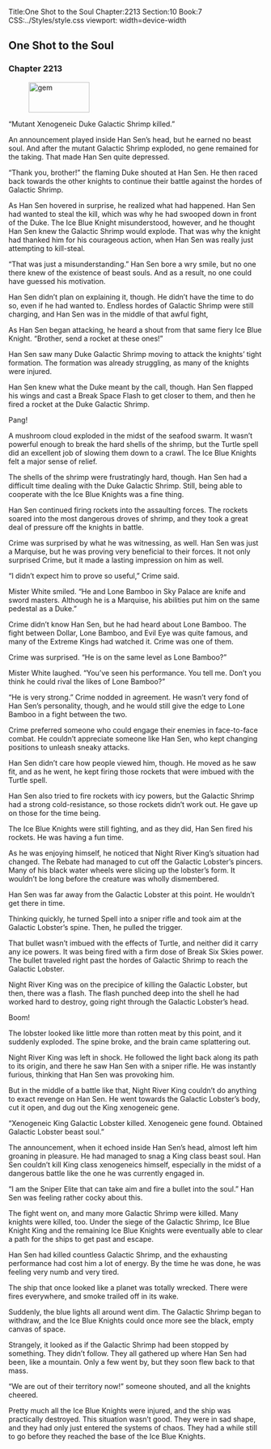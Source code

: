 Title:One Shot to the Soul 
Chapter:2213 
Section:10 
Book:7 
CSS:../Styles/style.css 
viewport: width=device-width
  
## One Shot to the Soul
### Chapter 2213
  
<figure>
	<img src="../Images/gem.gif" alt="gem" id="gem" width="120" height="60" />
</figure>
  

  
“Mutant Xenogeneic Duke Galactic Shrimp killed.”

An announcement played inside Han Sen’s head, but he earned no beast soul. And after the mutant Galactic Shrimp exploded, no gene remained for the taking. That made Han Sen quite depressed.

“Thank you, brother!” the flaming Duke shouted at Han Sen. He then raced back towards the other knights to continue their battle against the hordes of Galactic Shrimp.

As Han Sen hovered in surprise, he realized what had happened. Han Sen had wanted to steal the kill, which was why he had swooped down in front of the Duke. The Ice Blue Knight misunderstood, however, and he thought Han Sen knew the Galactic Shrimp would explode. That was why the knight had thanked him for his courageous action, when Han Sen was really just attempting to kill-steal.

“That was just a misunderstanding.” Han Sen bore a wry smile, but no one there knew of the existence of beast souls. And as a result, no one could have guessed his motivation.

Han Sen didn’t plan on explaining it, though. He didn’t have the time to do so, even if he had wanted to. Endless hordes of Galactic Shrimp were still charging, and Han Sen was in the middle of that awful fight,

As Han Sen began attacking, he heard a shout from that same fiery Ice Blue Knight. “Brother, send a rocket at these ones!”

Han Sen saw many Duke Galactic Shrimp moving to attack the knights’ tight formation. The formation was already struggling, as many of the knights were injured.

Han Sen knew what the Duke meant by the call, though. Han Sen flapped his wings and cast a Break Space Flash to get closer to them, and then he fired a rocket at the Duke Galactic Shrimp.

Pang!

A mushroom cloud exploded in the midst of the seafood swarm. It wasn’t powerful enough to break the hard shells of the shrimp, but the Turtle spell did an excellent job of slowing them down to a crawl. The Ice Blue Knights felt a major sense of relief.

The shells of the shrimp were frustratingly hard, though. Han Sen had a difficult time dealing with the Duke Galactic Shrimp. Still, being able to cooperate with the Ice Blue Knights was a fine thing.

Han Sen continued firing rockets into the assaulting forces. The rockets soared into the most dangerous droves of shrimp, and they took a great deal of pressure off the knights in battle.

Crime was surprised by what he was witnessing, as well. Han Sen was just a Marquise, but he was proving very beneficial to their forces. It not only surprised Crime, but it made a lasting impression on him as well.

“I didn’t expect him to prove so useful,” Crime said.

Mister White smiled. “He and Lone Bamboo in Sky Palace are knife and sword masters. Although he is a Marquise, his abilities put him on the same pedestal as a Duke.”

Crime didn’t know Han Sen, but he had heard about Lone Bamboo. The fight between Dollar, Lone Bamboo, and Evil Eye was quite famous, and many of the Extreme Kings had watched it. Crime was one of them.

Crime was surprised. “He is on the same level as Lone Bamboo?”

Mister White laughed. “You’ve seen his performance. You tell me. Don’t you think he could rival the likes of Lone Bamboo?”

“He is very strong.” Crime nodded in agreement. He wasn’t very fond of Han Sen’s personality, though, and he would still give the edge to Lone Bamboo in a fight between the two.

Crime preferred someone who could engage their enemies in face-to-face combat. He couldn’t appreciate someone like Han Sen, who kept changing positions to unleash sneaky attacks.

Han Sen didn’t care how people viewed him, though. He moved as he saw fit, and as he went, he kept firing those rockets that were imbued with the Turtle spell.

Han Sen also tried to fire rockets with icy powers, but the Galactic Shrimp had a strong cold-resistance, so those rockets didn’t work out. He gave up on those for the time being.

The Ice Blue Knights were still fighting, and as they did, Han Sen fired his rockets. He was having a fun time.

As he was enjoying himself, he noticed that Night River King’s situation had changed. The Rebate had managed to cut off the Galactic Lobster’s pincers. Many of his black water wheels were slicing up the lobster’s form. It wouldn’t be long before the creature was wholly dismembered.

Han Sen was far away from the Galactic Lobster at this point. He wouldn’t get there in time.

Thinking quickly, he turned Spell into a sniper rifle and took aim at the Galactic Lobster’s spine. Then, he pulled the trigger.

That bullet wasn’t imbued with the effects of Turtle, and neither did it carry any ice powers. It was being fired with a firm dose of Break Six Skies power. The bullet traveled right past the hordes of Galactic Shrimp to reach the Galactic Lobster.

Night River King was on the precipice of killing the Galactic Lobster, but then, there was a flash. The flash punched deep into the shell he had worked hard to destroy, going right through the Galactic Lobster’s head.

Boom!

The lobster looked like little more than rotten meat by this point, and it suddenly exploded. The spine broke, and the brain came splattering out.

Night River King was left in shock. He followed the light back along its path to its origin, and there he saw Han Sen with a sniper rifle. He was instantly furious, thinking that Han Sen was provoking him.

But in the middle of a battle like that, Night River King couldn’t do anything to exact revenge on Han Sen. He went towards the Galactic Lobster’s body, cut it open, and dug out the King xenogeneic gene.

“Xenogeneic King Galactic Lobster killed. Xenogeneic gene found. Obtained Galactic Lobster beast soul.”

The announcement, when it echoed inside Han Sen’s head, almost left him groaning in pleasure. He had managed to snag a King class beast soul. Han Sen couldn’t kill King class xenogeneics himself, especially in the midst of a dangerous battle like the one he was currently engaged in.

“I am the Sniper Elite that can take aim and fire a bullet into the soul.” Han Sen was feeling rather cocky about this.

The fight went on, and many more Galactic Shrimp were killed. Many knights were killed, too. Under the siege of the Galactic Shrimp, Ice Blue Knight King and the remaining Ice Blue Knights were eventually able to clear a path for the ships to get past and escape.

Han Sen had killed countless Galactic Shrimp, and the exhausting performance had cost him a lot of energy. By the time he was done, he was feeling very numb and very tired.

The ship that once looked like a planet was totally wrecked. There were fires everywhere, and smoke trailed off in its wake.

Suddenly, the blue lights all around went dim. The Galactic Shrimp began to withdraw, and the Ice Blue Knights could once more see the black, empty canvas of space.

Strangely, it looked as if the Galactic Shrimp had been stopped by something. They didn’t follow. They all gathered up where Han Sen had been, like a mountain. Only a few went by, but they soon flew back to that mass.

“We are out of their territory now!” someone shouted, and all the knights cheered.

Pretty much all the Ice Blue Knights were injured, and the ship was practically destroyed. This situation wasn’t good. They were in sad shape, and they had only just entered the systems of chaos. They had a while still to go before they reached the base of the Ice Blue Knights.